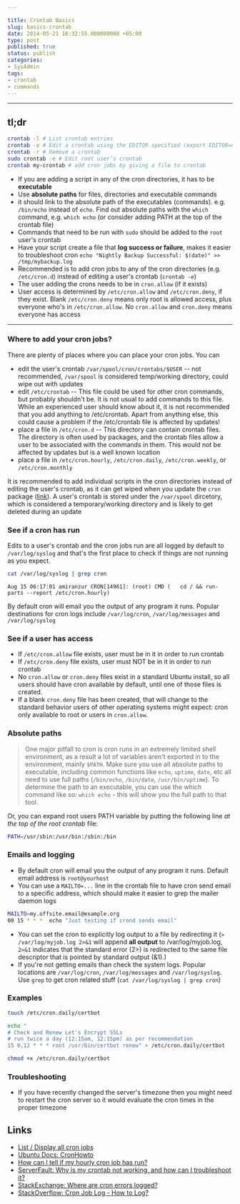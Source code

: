 ```yaml
---

title: Crontab Basics
slug: basics-crontab
date: 2014-05-21 16:32:55.000000000 +05:00
type: post
published: true
status: publish
categories:
- SysAdmin
tags:
- crontab
- commands
---
```


---

## tl;dr

```bash
crontab -l # List crontab entries
crontab -e # Edit a crontab using the EDITOR specified (export EDITOR=nano)
crontab -r # Remove a crontab
sudo crontab -e # Edit root user’s crontab
crontab my-crontab # add cron jobs by giving a file to crontab
```

- If you are adding a script in any of the cron directories, it has to be **executable**
- Use **absolute paths** for files, directories and executable commands
- it should link to the absolute path of the executables (commands). e.g. `/bin/echo` instead of `echo`. Find out absolute paths with the `which` command, e.g. `which echo` (or consider adding PATH at the top of the crontab file)
- Commands that need to be run with `sudo` should be added to the `root` user's crontab
- Have your script create a file that **log success or failure**, makes it easier to troubleshoot cron `echo "Nightly Backup Successful: $(date)" >> /tmp/mybackup.log`
- Recommended is to add cron jobs to any of the cron directories (e.g. `/etc/cron.d`) instead of editing a user's crontab (`crontab -e`)
- The user adding the crons needs to be in `cron.allow` (if it exists)
- User access is determined by `/etc/cron.allow` and `/etc/cron.deny`, if they exist. Blank `/etc/cron.deny` means only root is allowed access, plus everyone who's in `/etc/cron.allow`. No `cron.allow` and `cron.deny` means everyone has access


---

### Where to add your cron jobs?

There are plenty of places where you can place your cron jobs. You can 

- edit the user's crontab `/var/spool/cron/crontabs/$USER` -- not recommended, `/var/spool` is considered temp/working directory, could wipe out with updates
- edit `/etc/crontab` -- This file could be used for other cron commands, but probably shouldn't be. It is not usual to add commands to this file. While an experienced user should know about it, it is not recommended that you add anything to /etc/crontab. Apart from anything else, this could cause a problem if the /etc/crontab file is affected by updates!
- place a file in `/etc/cron.d` -- This directory can contain crontab files. The directory is often used by packages, and the crontab files allow a user to be associated with the commands in them. This would not be affected by updates but is a well known location
- place a file in `/etc/cron.hourly`, `/etc/cron.daily`, `/etc/cron.weekly`, or `/etc/cron.monthly`

It is recommended to add individual scripts in the cron directories instead of editing the user's crontab, as it can get wiped when you update the `cron` package ([link](https://askubuntu.com/questions/216692/where-is-the-user-crontab-stored)). A user's crontab is stored under the `/var/spool` dircetory, which is considered a temporary/working directory and is likely to get deleted during an update

### See if a cron has run

Edits to a user's crontab and the cron jobs run are all logged by default to `/var/log/syslog` and that's the first place to check if things are not running as you expect.

```bash
cat /var/log/syslog | grep cron
```

```
Aug 15 06:17:01 amiranzur CRON[14961]: (root) CMD (   cd / && run-parts --report /etc/cron.hourly)
```

By default cron will email you the output of any program it runs. Popular destinations for cron logs include `/var/log/cron`, `/var/log/messages` and `/var/log/syslog`

### See if a user has access

- If `/etc/cron.allow` file exists, user must be in it in order to run crontab
- If `/etc/cron.deny` file exists, user must NOT be in it in order to run crontab
- No `cron.allow` or `cron.deny` files exist in a standard Ubuntu install, so all users should have cron available by default, until one of those files is created. 
- If a blank `cron.deny` file has been created, that will change to the standard behavior users of other operating systems might expect: cron only available to root or users in `cron.allow`.

### Absolute paths

> One major pitfall to cron is cron runs in an extremely limited shell environment, as a result a lot of variables aren't exported in to the environment, mainly `$PATH`. Make sure you use all absolute paths to executable, including common functions like `echo`, `uptime`, `date`, etc all need to use full paths (`/bin/echo`, `/bin/date`, `/usr/bin/uptime`). To determine the path to an executable, you can use the which command like so: `which echo` - this will show you the full path to that tool.

Or, you can expand root users PATH variable by putting the following line _at the top of the root crontab_ file:

```bash
PATH=/usr/sbin:/usr/bin:/sbin:/bin
```

### Emails and logging
- By default cron will email you the output of any program it runs. Default email address is `root@yourhost`
- You can use a `MAILTO=...` line in the crontab file to have cron send email to a specific address, which should make it easier to grep the mailer daemon logs

```bash
MAILTO=my.offsite.email@example.org
00 15 * * *  echo "Just testing if crond sends email"
```

- You can set the cron to explicitly log output to a file by redirecting it (`> /var/log/myjob.log 2>&1` will append **all output** to /var/log/myjob.log, `2>&1` indicates that the standard error (2>) is redirected to the same file descriptor that is pointed by standard output (&1).)
- If you're not getting emails than check the system logs. Popular locations are `/var/log/cron`, `/var/log/messages` and `/var/log/syslog`. Use `grep` to get cron related stuff (`cat /var/log/syslog | grep cron`)



### Examples

```bash
touch /etc/cron.daily/certbot

echo "
# Check and Renew Let's Encrypt SSLs 
# run twice a day (12:15am, 12:15pm) as per recommendation
15 0,12 * * * root /usr/bin/certbot renew" > /etc/cron.daily/certbot

chmod +x /etc/cron.daily/certbot

```

### Troubleshooting
- If you have recently changed the server's timezone then you might need to restart the cron server so it would evaluate the cron times in the proper timezone


Links
---

- [List / Display all cron jobs](http://www.cyberciti.biz/faq/linux-show-what-cron-jobs-are-setup/)
- [Ubuntu Docs: CronHowto](https://help.ubuntu.com/community/CronHowto#Troubleshooting_and_Common_Problems)
- [How can I tell if my hourly cron job has run?](https://askubuntu.com/questions/149504/how-can-i-tell-if-my-hourly-cron-job-has-run)
- [ServerFault: Why is my crontab not working, and how can I troubleshoot it?](https://serverfault.com/questions/449651/why-is-my-crontab-not-working-and-how-can-i-troubleshoot-it)
- [StackExchange: Where are cron errors logged?](https://unix.stackexchange.com/questions/207/where-are-cron-errors-logged)
- [StackOverflow: Cron Job Log - How to Log?](https://stackoverflow.com/questions/4811738/cron-job-log-how-to-log)
